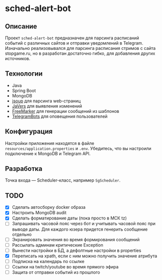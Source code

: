 # sched-alert-bot

## Описание
Проект `sched-alert-bot` предназначен для парсинга расписаний событий с различных сайтов и отправки уведомлений в Telegram.
Изначально реализовывался для парсинга расписания стримов с сайта stopgame.ru, но в разработан достаточно гибко, для добавления других источников.

## Технологии
- Java
- Spring Boot
- MongoDB
- [jsoup](https://jsoup.org/) для парсинга web-страниц
- [JaVers](https://javers.org/) для выявления изменений
- [FreeMarker](https://freemarker.apache.org/) для генерации сообщений из шаблонов
- [TelegramBots](https://github.com/rubenlagus/TelegramBots) для оповещения пользователей

## Конфигурация
Настройки приложения находятся в файле `resources/application.properties` и `.env`.
Убедитесь, что вы настроили подключение к MongoDB и Telegram API.

## Разработка
Точка входа — Scheduler-класс, например `SgScheduler`.

## TODO
- [x] Сделать автосборку docker образа
- [x] Настроить MongoDB audit
- [x] Сделать форматирование даты (пока просто в МСК tz)
- [ ] Запрашивать часовой пояс через бот и учитывать часовой пояс при выводе даты. Для каждого юзера придется генерить сообщение отдельно
- [ ] Экранировать значения во время формирования сообщений
- [ ] Рассылать админам критические Exception
- [ ] Вынести настройки в БД, а дефолтные настройки в properties
- [x] Переписать на xpath, если с ним можно получить значение атрибута
- [ ] Подписка на календарь по ссылке
- [ ] Ссылки на twitch/youtube во время прямого эфира
- [ ] Защита от отправки событий из прошлого
